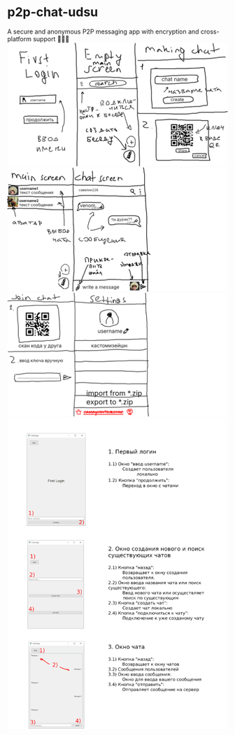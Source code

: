 # p2p-chat-udsu
A secure and anonymous P2P messaging app with encryption and cross-platform support 🐍🐍🐍
![Демо](src/demo1.png)
![Демо](src/demo2.png)
![Демо](src/demo3.png)
![document](src/document.jpg)
